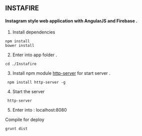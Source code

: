 ## INSTAFIRE

#### Instagram style web application with AngularJS and Firebase . 

1. Install dependencies
```
npm install
bower install 
```
2. Enter into app folder .
```
cd ./Instafire
```

3. Install npm module [http-server](https://www.npmjs.com/package/http-server) for start server .
```
 npm install http-server -g
```

4. Start the server
```
 http-server
```
5. Enter into : localhost:8080


Compile for deploy
```
grunt dist
```